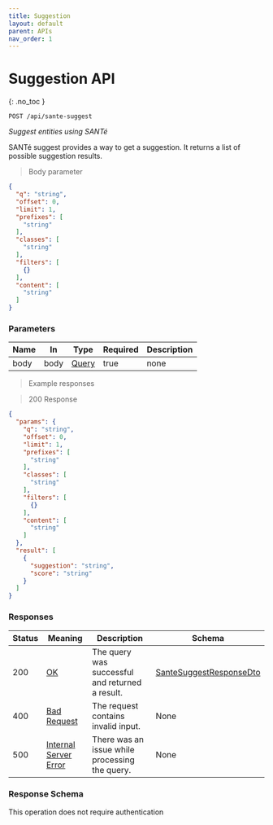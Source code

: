 ```yaml
---
title: Suggestion
layout: default
parent: APIs
nav_order: 1
---
```


# Suggestion API
{: .no_toc }

`POST /api/sante-suggest`

*Suggest entities using SANTé*

SANTé suggest provides a way to get a suggestion. It returns a list of possible suggestion results.

> Body parameter

```json
{
  "q": "string",
  "offset": 0,
  "limit": 1,
  "prefixes": [
    "string"
  ],
  "classes": [
    "string"
  ],
  "filters": [
    {}
  ],
  "content": [
    "string"
  ]
}
```

<h3 id="santesuggest-parameters">Parameters</h3>

|Name|In|Type|Required|Description|
|---|---|---|---|---|
|body|body|[Query](#schemaquery)|true|none|

> Example responses

> 200 Response

```json
{
  "params": {
    "q": "string",
    "offset": 0,
    "limit": 1,
    "prefixes": [
      "string"
    ],
    "classes": [
      "string"
    ],
    "filters": [
      {}
    ],
    "content": [
      "string"
    ]
  },
  "result": [
    {
      "suggestion": "string",
      "score": "string"
    }
  ]
}
```

<h3 id="santesuggest-responses">Responses</h3>

|Status|Meaning|Description|Schema|
|---|---|---|---|
|200|[OK](https://tools.ietf.org/html/rfc7231#section-6.3.1)|The query was successful and returned a result.|[SanteSuggestResponseDto](#schemasantesuggestresponsedto)|
|400|[Bad Request](https://tools.ietf.org/html/rfc7231#section-6.5.1)|The request contains invalid input.|None|
|500|[Internal Server Error](https://tools.ietf.org/html/rfc7231#section-6.6.1)|There was an issue while processing the query.|None|

<h3 id="santesuggest-responseschema">Response Schema</h3>

<aside class="success">
This operation does not require authentication
</aside>
